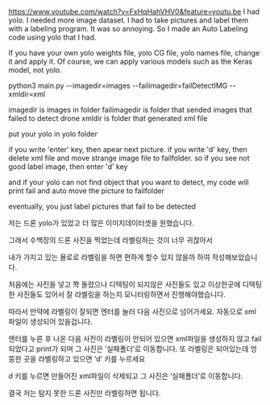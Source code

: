 https://www.youtube.com/watch?v=FxHqHahVHV0&feature=youtu.be
I had yolo.
I needed more image dataset.
I had to take pictures and label them with a labeling program.
It was so annoying.
So I made an Auto Labeling code using yolo that I had.

If you have your own yolo weights file, yolo CG file, yolo names file, change it and apply it.
Of course, we can apply various models such as the Keras model, not yolo.

python3 main.py --imagedir=images --failimagedir=failDetectIMG --xmldir=xml

imagedir is images in folder
failimagedir is folder that sended images that failed to detect drone
xmldir is folder that generated xml file

put your yolo in yolo folder 

if you write 'enter' key, then apear next picture.
if you write 'd' key, then delete xml file and move strange image file to failfolder.
so if you see not good label image, then enter 'd' key

and if your yolo can not find object that you want to detect, my code will print fail and auto move the picture to failfolder

eventually, you just label pictures that fail to be detected


저는 드론 yolo가 있었고 더 많은 이미지데이터셋을 원했습니다.

그래서 수백장의 드론 사진을 찍었는데 라벨링하는 것이 너무 귀찮아서 

내가 가지고 있는 욜로로 라벨링을 하면 편하게 할수 있지 않을까 하여 작성해보았습니다.

처음에는 사진들 넣고 쫙 돌렸으나 디텍팅이 되지않은 사진들도 있고 이상한곳에 디텍팅한 사진들도 있어서 잘 라벨링을 하는지 모니터링하면서 진행해야했습니다.

따라서 만약에 라벨링이 잘되면 엔터를 눌러 다음 사진으로 넘어가세요. 자동으로 xml파일이 생성되어 있을겁니다. 

엔터를 누른 후 나온 다음 사진이 라벨링이 안되어 있으면 xml파일을 생성하지 않고 fail되었다고 print가 되며 그 사진은 ‘실패폴더’로 이동합니다. 
또 라벨링은 되어있는데 엉뚱한 곳을 라벨링하고 있으면 ‘d’ 키를 누르세요

d 키를 누르면 만들어진 xml파일이 삭제되고 그 사진은 ‘실패폴더’로 이동합니다.

결국 저는 탐지 못한 드론 사진만 라벨링하면 됩니다.


